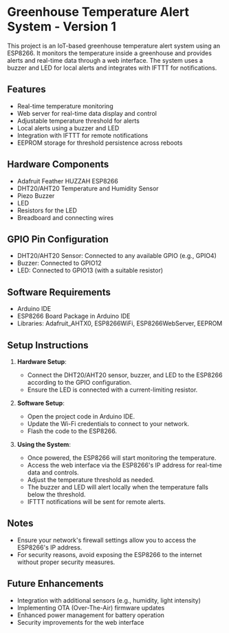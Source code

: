# Greenhouse Temperature Alert System - Version 1

This project is an IoT-based greenhouse temperature alert system using an ESP8266. It monitors the temperature inside a greenhouse and provides alerts and real-time data through a web interface. The system uses a buzzer and LED for local alerts and integrates with IFTTT for notifications.

## Features

- Real-time temperature monitoring
- Web server for real-time data display and control
- Adjustable temperature threshold for alerts
- Local alerts using a buzzer and LED
- Integration with IFTTT for remote notifications
- EEPROM storage for threshold persistence across reboots

## Hardware Components

- Adafruit Feather HUZZAH ESP8266
- DHT20/AHT20 Temperature and Humidity Sensor
- Piezo Buzzer
- LED
- Resistors for the LED
- Breadboard and connecting wires

## GPIO Pin Configuration

- DHT20/AHT20 Sensor: Connected to any available GPIO (e.g., GPIO4)
- Buzzer: Connected to GPIO12
- LED: Connected to GPIO13 (with a suitable resistor)

## Software Requirements

- Arduino IDE
- ESP8266 Board Package in Arduino IDE
- Libraries: Adafruit_AHTX0, ESP8266WiFi, ESP8266WebServer, EEPROM

## Setup Instructions

1. **Hardware Setup**:
   - Connect the DHT20/AHT20 sensor, buzzer, and LED to the ESP8266 according to the GPIO configuration.
   - Ensure the LED is connected with a current-limiting resistor.

2. **Software Setup**:
   - Open the project code in Arduino IDE.
   - Update the Wi-Fi credentials to connect to your network.
   - Flash the code to the ESP8266.

3. **Using the System**:
   - Once powered, the ESP8266 will start monitoring the temperature.
   - Access the web interface via the ESP8266's IP address for real-time data and controls.
   - Adjust the temperature threshold as needed.
   - The buzzer and LED will alert locally when the temperature falls below the threshold.
   - IFTTT notifications will be sent for remote alerts.

## Notes

- Ensure your network's firewall settings allow you to access the ESP8266's IP address.
- For security reasons, avoid exposing the ESP8266 to the internet without proper security measures.

## Future Enhancements

- Integration with additional sensors (e.g., humidity, light intensity)
- Implementing OTA (Over-The-Air) firmware updates
- Enhanced power management for battery operation
- Security improvements for the web interface
